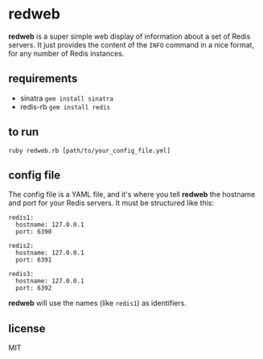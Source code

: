 redweb
=======

**redweb** is a super simple web display of information about a set of
Redis servers. It just provides the content of the `INFO` command in a
nice format, for any number of Redis instances.

requirements
--------------

* sinatra `gem install sinatra`
* redis-rb `gem install redis`

to run
----------------

```
ruby redweb.rb [path/to/your_config_file.yml]
```

config file
--------------

The config file is a YAML file, and it's where you tell **redweb**
the hostname and port for your Redis servers. It must be structured
like this:

```
redis1:
  hostname: 127.0.0.1
  port: 6390

redis2:
  hostname: 127.0.0.1
  port: 6391

redis3:
  hostname: 127.0.0.1
  port: 6392
```

**redweb** will use the names (like `redis1`) as identifiers.

license
---------
MIT
